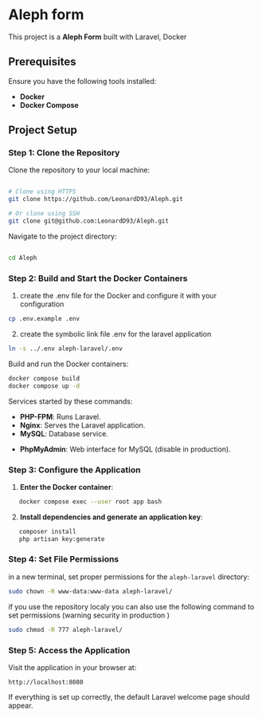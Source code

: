 # Aleph form

This project is a **Aleph Form** built with Laravel, Docker

## Prerequisites

Ensure you have the following tools installed:

- **Docker**
- **Docker Compose**

## Project Setup

### Step 1: Clone the Repository

Clone the repository to your local machine:

```bash

# Clone using HTTPS  
git clone https://github.com/LeonardD93/Aleph.git

# Or clone using SSH  
git clone git@github.com:LeonardD93/Aleph.git


```
Navigate to the project directory:

```bash

cd Aleph

```

### Step 2: Build and Start the Docker Containers

1.  create the .env file for the Docker and configure it with your configuration
```bash
cp .env.example .env

```
2. create the symbolic link file .env for the laravel application
```bash
ln -s ../.env aleph-laravel/.env
```

Build and run the Docker containers:

```bash
docker compose build
docker compose up -d
```

Services started by these commands:

- **PHP-FPM**: Runs Laravel.
- **Nginx**: Serves the Laravel application.
- **MySQL**: Database service.
<!-- - **Mailhog** For email testing. -->
- **PhpMyAdmin**: Web interface for MySQL (disable in production).

### Step 3: Configure the Application


1. **Enter the Docker container**:
```bash
   docker compose exec --user root app bash
```

2. **Install dependencies and generate an application key**:
```bash
   composer install
   php artisan key:generate 
```

### Step 4: Set File Permissions

in a new terminal, set proper permissions for the `aleph-laravel` directory:
```bash
sudo chown -R www-data:www-data aleph-laravel/
```

if you use the repository localy you can also use the following command to set permissions (warning security in production )
```bash
sudo chmod -R 777 aleph-laravel/
```

### Step 5: Access the Application

Visit the application in your browser at:

```
http://localhost:8080
```

If everything is set up correctly, the default Laravel welcome page should appear.

